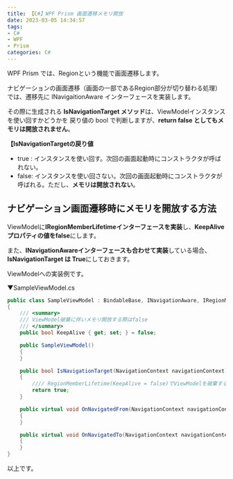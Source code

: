 ```yaml
---
title: 【C#】WPF Prism 画面遷移メモリ開放
date: 2023-03-05 14:34:57
tags:
- C#
- WPF
- Prism
categories: C#
---
```


WPF Prism では、Regionという機能で画面遷移します。

ナビゲーションの画面遷移（画面の一部であるRegion部分が切り替わる処理）では、遷移先に INavigaitionAware インターフェースを実装します。

その際に生成される **IsNavigationTarget メソッド**は、ViewModelインスタンスを使い回すかどうかを 戻り値の bool で判断しますが、**return false としてもメモリは開放されません**。

**【IsNavigationTargetの戻り値**  
- true : インスタンスを使い回す。次回の画面起動時にコンストラクタが呼ばれない。
- false: インスタンスを使い回さない。次回の画面起動時にコンストラクタが呼ばれる。ただし、**メモリは開放されない**。

## ナビゲーション画面遷移時にメモリを開放する方法

ViewModelに**IRegionMemberLifetimeインターフェースを実装**し、**KeepAliveプロパティの値をfalse**にします。

また、**INavigationAwareインターフェースも合わせて実装**している場合、**IsNavigationTarget は True**にしておきます。

ViewModelへの実装例です。

▼SampleViewModel.cs
```cs
public class SampleViewModel : BindableBase, INavigationAware, IRegionMemberLifetime
{
    /// <summary>
    /// ViewModel破棄に伴いメモリ開放する際はfalse
    /// </summary>
    public bool KeepAlive { get; set; } = false;

    public SampleViewModel()
    {
    }

    public bool IsNavigationTarget(NavigationContext navigationContext)
    {
        //// RegionMemberLifetime(KeepAlive = false)でViewModelを破棄するため、こちらはTrue
        return true;
    }

    public virtual void OnNavigatedFrom(NavigationContext navigationContext)
    {
    }

    public virtual void OnNavigatedTo(NavigationContext navigationContext)
    {
    }
}
```

以上です。